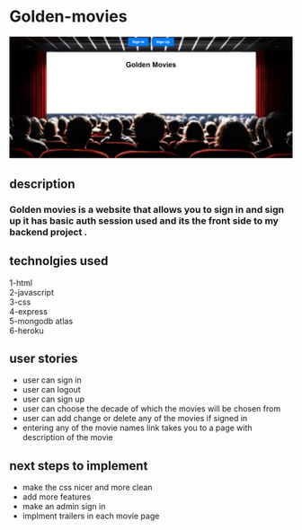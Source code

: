 # Golden-movies

![alt text](<Screenshot 2024-08-18 161400.png>)

## description
### Golden movies is a website that allows you to sign in and sign up it has basic auth session used and its the front side to my backend project .

## technolgies used 
1-html  
2-javascript  
3-css  
4-express  
5-mongodb atlas  
6-heroku 

## user stories 
- user can sign in
- user can logout
- user can sign up
- user can choose the decade of which the movies will be chosen from
- user can add change or delete any of the movies if signed in
- entering any of the movie names link takes you to a page with description of the movie 

## next steps to implement 
- make the css nicer and more clean
- add more features 
- make an admin sign in 
- implment trailers in each movie page 
